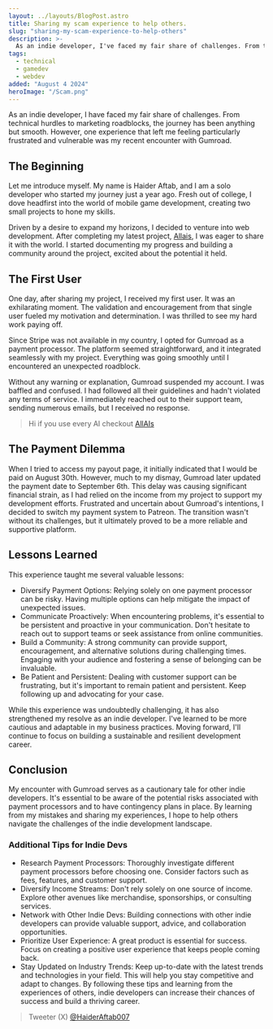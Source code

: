 ```yaml
---
layout: ../layouts/BlogPost.astro
title: Sharing my scam experience to help others.
slug: "sharing-my-scam-experience-to-help-others"
description: >-
  As an indie developer, I've faced my fair share of challenges. From technical hurdles to marketing roadblocks, the journey has been anything but smooth. However, one experience that left me feeling particularly frustrated and vulnerable was my recent encounter with Gumroad.
tags:
  - technical
  - gamedev
  - webdev
added: "August 4 2024"
heroImage: "/Scam.png"
---
```

As an indie developer, I have faced my fair share of challenges. From technical hurdles to marketing roadblocks, the journey has been anything but smooth. However, one experience that left me feeling particularly frustrated and vulnerable was my recent encounter with Gumroad.

## The Beginning
Let me introduce myself. My name is Haider Aftab, and I am a solo developer who started my journey just a year ago. Fresh out of college, I dove headfirst into the world of mobile game development, creating two small projects to hone my skills.

Driven by a desire to expand my horizons, I decided to venture into web development. After completing my latest project, [Allais](https://www.allais.site/), I was eager to share it with the world. I started documenting my progress and building a community around the project, excited about the potential it held.
## The First User
One day, after sharing my project, I received my first user. It was an exhilarating moment. The validation and encouragement from that single user fueled my motivation and determination. I was thrilled to see my hard work paying off.

Since Stripe was not available in my country, I opted for Gumroad as a payment processor. The platform seemed straightforward, and it integrated seamlessly with my project. Everything was going smoothly until I encountered an unexpected roadblock.

Without any warning or explanation, Gumroad suspended my account. I was baffled and confused. I had followed all their guidelines and hadn't violated any terms of service. I immediately reached out to their support team, sending numerous emails, but I received no response.
> Hi if you use every AI checkout [AllAIs](https://www.allais.site)

## The Payment Dilemma 
When I tried to access my payout page, it initially indicated that I would be paid on August 30th. However, much to my dismay, Gumroad later updated the payment date to September 6th. This delay was causing significant financial strain, as I had relied on the income from my project to support my development efforts.
Frustrated and uncertain about Gumroad's intentions, I decided to switch my payment system to Patreon. The transition wasn't without its challenges, but it ultimately proved to be a more reliable and supportive platform.
## Lessons Learned
This experience taught me several valuable lessons:

- Diversify Payment Options: Relying solely on one payment processor can be risky. Having multiple options can help mitigate the impact of unexpected issues.
- Communicate Proactively: When encountering problems, it's essential to be persistent and proactive in your communication. Don't hesitate to reach out to support teams or seek assistance from online communities.
- Build a Community: A strong community can provide support, encouragement, and alternative solutions during challenging times. Engaging with your audience and fostering a sense of belonging can be invaluable.
- Be Patient and Persistent: Dealing with customer support can be frustrating, but it's important to remain patient and persistent. Keep following up and advocating for your case.

While this experience was undoubtedly challenging, it has also strengthened my resolve as an indie developer. I've learned to be more cautious and adaptable in my business practices. Moving forward, I'll continue to focus on building a sustainable and resilient development career.
## Conclusion

My encounter with Gumroad serves as a cautionary tale for other indie developers. It's essential to be aware of the potential risks associated with payment processors and to have contingency plans in place. By learning from my mistakes and sharing my experiences, I hope to help others navigate the challenges of the indie development landscape.

### Additional Tips for Indie Devs

- Research Payment Processors: Thoroughly investigate different payment processors before choosing one. Consider factors such as fees, features, and customer support.
- Diversify Income Streams: Don't rely solely on one source of income. Explore other avenues like merchandise, sponsorships, or consulting services.
- Network with Other Indie Devs: Building connections with other indie developers can provide valuable support, advice, and collaboration opportunities.
- Prioritize User Experience: A great product is essential for success. Focus on creating a positive user experience that keeps people coming back.
- Stay Updated on Industry Trends: Keep up-to-date with the latest trends and technologies in your field. This will help you stay competitive and adapt to changes.
By following these tips and learning from the experiences of others, indie developers can increase their chances of success and build a thriving career.
> Tweeter (X) [@HaiderAftab007](https://x.com/HaiderAftab007)







